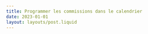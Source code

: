 ```yaml
---
title: Programmer les commissions dans le calendrier
date: 2023-01-01
layout: layouts/post.liquid
---
```


